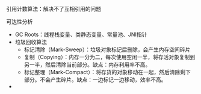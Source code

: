 引用计数算法：解决不了互相引用的问题

可达性分析

- GC Roots：线程栈变量、类静态变量、常量池、JNI指针
- 垃圾回收算法
    - 标记清除（Mark-Sweep）：垃圾对象标记后删除，会产生内存空间碎片
    - 复制（Copying）：内存一分为二，每次使用空闲一半，将存活对象复制到另一半，然后清除当前部分。缺点：内存利用率不高。
    - 标记整理（Mark-Compact）：将存货的对象移动在一起，然后清除剩下部分。不会产生碎片。缺点：一边标记一边移动，效率不高。
- 

